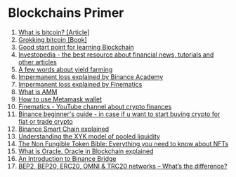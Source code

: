 # Blockchains Primer

1. [What is bitcoin? [Article]](https://academy.binance.com/en/articles/what-is-bitcoin)
2. [Grokking bitcoin [Book]](https://www.manning.com/books/grokking-bitcoin)
3. [Good start point for learning Blockchain](https://academy.binance.com/en/start-here)
4. [Investopedia - the best resource about financial news, tutorials and other articles](https://www.investopedia.com/)
5. [A few words about yield farming](https://academy.binance.com/en/articles/what-is-yield-farming-in-decentralized-finance-defi)
6. [Impermanent loss explained by Binance Academy](https://academy.binance.com/en/articles/impermanent-loss-explained)
7. [Impermanent loss explained by Finematics](https://finematics.com/impermanent-loss-explained/)
8. [What is AMM](https://academy.binance.com/en/articles/what-is-an-automated-market-maker-amm)
9. [How to use Metamask wallet](https://academy.binance.com/en/articles/how-to-use-metamask)
10. [Finematics - YouTube channel about crypto finances](https://www.youtube.com/c/Finematics/videos)
11. [Binance beginner's guide - in case if u want to start buying crypto for fiat or trade crypto](https://academy.binance.com/en/articles/binance-beginner-s-guide)
12. [Binance Smart Chain explained](https://www.youtube.com/watch?v=iJDoc0kvXLc)
13. [Understanding the XYK model of pooled liquidity](https://medium.com/finnexus/understanding-the-xyk-model-of-pooled-liquidity-7340fdc20d9c)
14. [The Non Fungible Token Bible: Everything you need to know about NFTs](https://opensea.io/blog/guides/non-fungible-tokens/)
15. [What is Oracle. Oracle in Blockchain explained](https://academy.binance.com/en/glossary/oracle)
16. [An Introduction to Binance Bridge](https://academy.binance.com/en/articles/an-introduction-to-binance-bridge)
17. [BEP2, BEP20, ERC20, OMNI & TRC20 networks – What’s the difference?](https://coinguides.org/bep2-bep20-erc20-the-difference/)
